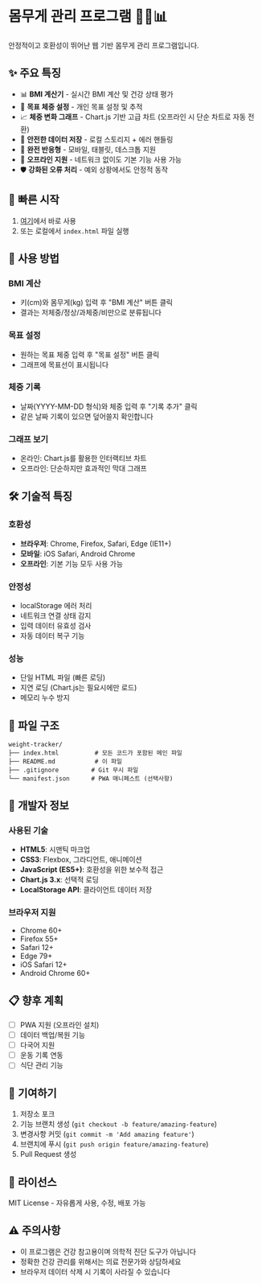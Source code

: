 # 몸무게 관리 프로그램 🏃‍♂️📊

안정적이고 호환성이 뛰어난 웹 기반 몸무게 관리 프로그램입니다.

## ✨ 주요 특징
- 📊 **BMI 계산기** - 실시간 BMI 계산 및 건강 상태 평가
- 🎯 **목표 체중 설정** - 개인 목표 설정 및 추적
- 📈 **체중 변화 그래프** - Chart.js 기반 고급 차트 (오프라인 시 단순 차트로 자동 전환)
- 💾 **안전한 데이터 저장** - 로컬 스토리지 + 에러 핸들링
- 📱 **완전 반응형** - 모바일, 태블릿, 데스크톱 지원
- 🔌 **오프라인 지원** - 네트워크 없이도 기본 기능 사용 가능
- 🛡️ **강화된 오류 처리** - 예외 상황에서도 안정적 동작

## 🚀 빠른 시작
1. [여기](https://[사용자명].github.io/weight-tracker/)에서 바로 사용
2. 또는 로컬에서 `index.html` 파일 실행

## 📖 사용 방법
### BMI 계산
- 키(cm)와 몸무게(kg) 입력 후 "BMI 계산" 버튼 클릭
- 결과는 저체중/정상/과체중/비만으로 분류됩니다

### 목표 설정
- 원하는 목표 체중 입력 후 "목표 설정" 버튼 클릭
- 그래프에 목표선이 표시됩니다

### 체중 기록
- 날짜(YYYY-MM-DD 형식)와 체중 입력 후 "기록 추가" 클릭
- 같은 날짜 기록이 있으면 덮어쓸지 확인합니다

### 그래프 보기
- 온라인: Chart.js를 활용한 인터랙티브 차트
- 오프라인: 단순하지만 효과적인 막대 그래프

## 🛠️ 기술적 특징
### 호환성
- **브라우저**: Chrome, Firefox, Safari, Edge (IE11+)
- **모바일**: iOS Safari, Android Chrome
- **오프라인**: 기본 기능 모두 사용 가능

### 안정성
- localStorage 에러 처리
- 네트워크 연결 상태 감지
- 입력 데이터 유효성 검사
- 자동 데이터 복구 기능

### 성능
- 단일 HTML 파일 (빠른 로딩)
- 지연 로딩 (Chart.js는 필요시에만 로드)
- 메모리 누수 방지

## 📁 파일 구조
```
weight-tracker/
├── index.html          # 모든 코드가 포함된 메인 파일
├── README.md           # 이 파일
├── .gitignore         # Git 무시 파일
└── manifest.json      # PWA 매니페스트 (선택사항)
```

## 🔧 개발자 정보
### 사용된 기술
- **HTML5**: 시맨틱 마크업
- **CSS3**: Flexbox, 그라디언트, 애니메이션
- **JavaScript (ES5+)**: 호환성을 위한 보수적 접근
- **Chart.js 3.x**: 선택적 로딩
- **LocalStorage API**: 클라이언트 데이터 저장

### 브라우저 지원
- Chrome 60+
- Firefox 55+
- Safari 12+
- Edge 79+
- iOS Safari 12+
- Android Chrome 60+

## 📋 향후 계획
- [ ] PWA 지원 (오프라인 설치)
- [ ] 데이터 백업/복원 기능
- [ ] 다국어 지원
- [ ] 운동 기록 연동
- [ ] 식단 관리 기능

## 🤝 기여하기
1. 저장소 포크
2. 기능 브랜치 생성 (`git checkout -b feature/amazing-feature`)
3. 변경사항 커밋 (`git commit -m 'Add amazing feature'`)
4. 브랜치에 푸시 (`git push origin feature/amazing-feature`)
5. Pull Request 생성

## 📄 라이선스
MIT License - 자유롭게 사용, 수정, 배포 가능

## ⚠️ 주의사항
- 이 프로그램은 건강 참고용이며 의학적 진단 도구가 아닙니다
- 정확한 건강 관리를 위해서는 의료 전문가와 상담하세요
- 브라우저 데이터 삭제 시 기록이 사라질 수 있습니다
